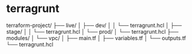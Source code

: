 # terragrunt
terraform-project/
├── live/
│   ├── dev/
│   │   └── terragrunt.hcl
│   ├── stage/
│   │   └── terragrunt.hcl
│   └── prod/
│       └── terragrunt.hcl
├── modules/
│   └── vpc/
│       ├── main.tf
│       ├── variables.tf
│       └── outputs.tf
└── terragrunt.hcl
